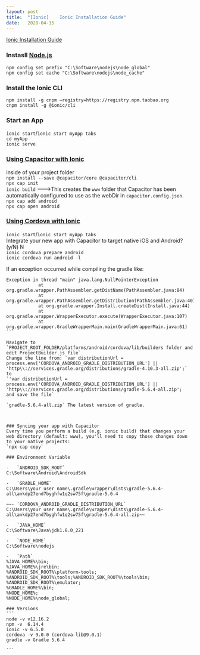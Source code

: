 ```yaml
---
layout:	post
title:	"[Ionic]	Ionic Installation Guide"
date:	2020-04-15
---
```


[Ionic Installation Guide](https://ionicframework.com/docs/intro/cli)

###  Instasll [Node.js](https://nodejs.org/)
`npm config set prefix "C:\Software\nodejs\node_global"`  
`npm config set cache "C:\Software\nodejs\node_cache"`

###	 Install the Ionic CLI
`npm install -g cnpm –registry=https://registry.npm.taobao.org`  
`cnpm install -g @ionic/cli`

###	Start an App 
`ionic start`/`ionic start myApp tabs`  
`cd myApp`  
`ionic serve`

### [Using Capacitor with Ionic](https://capacitor.ionicframework.com/docs/getting-started/with-ionic/)
inside of your project folder  
`npm install --save @capacitor/core @capacitor/cli`  
`npx cap init`  
`ionic build`    --->This creates the `www` folder that Capacitor has been automatically configured to use as the webDir in `capacitor.config.json`.  
`npx cap add android`  
`npx cap open android` 


### [Using Cordova with Ionic](https://ionicframework.com/docs/developing/android)

`ionic start`/`ionic start myApp tabs`  
Integrate your new app with Capacitor to target native iOS and Android? (y/N)  N  
`ionic cordova prepare android`  
`ionic cordova run android -l`


If an exception occurred while compiling the gradle like:
````
Exception in thread "main" java.lang.NullPointerException
            at org.gradle.wrapper.PathAssembler.getDistName(PathAssembler.java:84)
            at org.gradle.wrapper.PathAssembler.getDistribution(PathAssembler.java:40)
            at org.gradle.wrapper.Install.createDist(Install.java:44)
            at org.gradle.wrapper.WrapperExecutor.execute(WrapperExecutor.java:107)
            at org.gradle.wrapper.GradleWrapperMain.main(GradleWrapperMain.java:61)
```

Navigate to `PROJECT_ROOT_FOLDER/platforms/android/cordova/lib/builders folder and edit ProjectBuilder.js file`  
Change the line from: `var distributionUrl = process.env['CORDOVA_ANDROID_GRADLE_DISTRIBUTION_URL'] || 'http\\://services.gradle.org/distributions/gradle-4.10.3-all.zip';`  
to   
`'var distributionUrl = process.env['CORDOVA_ANDROID_GRADLE_DISTRIBUTION_URL'] || 'http\\://services.gradle.org/distributions/gradle-5.6.4-all.zip'; 
and save the file`

`gradle-5.6.4-all.zip` The latest version of gradle.
 
 
 
### Syncing your app with Capacitor
Every time you perform a build (e.g. ionic build) that changes your web directory (default: www), you'll need to copy those changes down to your native projects:  
`npx cap copy`

### Environment Variable

-	`ANDROID_SDK_ROOT`
C:\Software\Android\AndroidSdk

-	`GRADLE_HOME`
C:\Users\your user name\.gradle\wrapper\dists\gradle-5.6.4-all\ankdp27end7byghfw1q2sw75f\gradle-5.6.4

~~-	`CORDOVA_ANDROID_GRADLE_DISTRIBUTION_URL`
C:\Users\your user name\.gradle\wrapper\dists\gradle-5.6.4-all\ankdp27end7byghfw1q2sw75f\gradle-5.6.4-all.zip~~

-	`JAVA_HOME`
C:\Software\Java\jdk1.8.0_221

-	`NODE_HOME`
C:\Software\nodejs

-	`Path`
%JAVA_HOME%\bin;  
%JAVA_HOME%\jre\bin;  
%ANDROID_SDK_ROOT%\platform-tools;  
%ANDROID_SDK_ROOT%\tools;%ANDROID_SDK_ROOT%\tools\bin;  
%ANDROID_SDK_ROOT%\emulator;  
%GRADLE_HOME%\bin;  
%NODE_HOME%;  
%NODE_HOME%\node_global;  

### Versions
```
node -v v12.16.2  
npm -v  6.14.4   
ionic -v 6.5.0
cordova -v 9.0.0 (cordova-lib@9.0.1)
gradle -v Gradle 5.6.4

```





	

